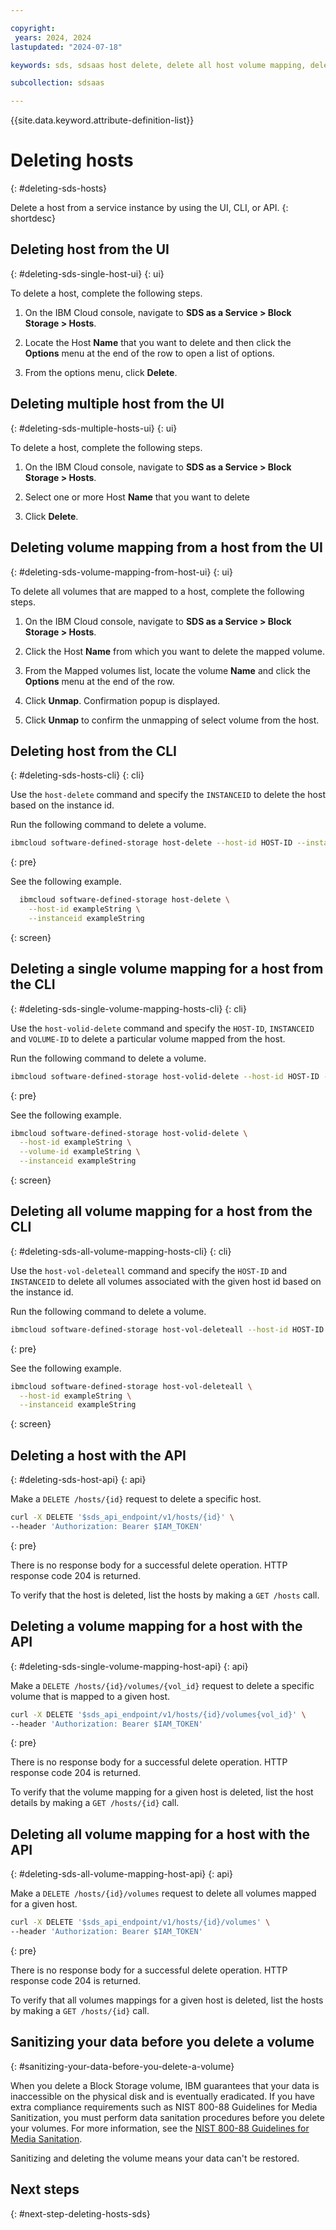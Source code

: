 ```yaml
---

copyright:
 years: 2024, 2024
lastupdated: "2024-07-18"

keywords: sds, sdsaas host delete, delete all host volume mapping, delete volume mapping for a host,

subcollection: sdsaas

---
```


{{site.data.keyword.attribute-definition-list}}

# Deleting hosts
{: #deleting-sds-hosts}

Delete a host from a service instance by using the UI, CLI, or API.
{: shortdesc}


## Deleting host from the UI
{: #deleting-sds-single-host-ui}
{: ui}

To delete a host, complete the following steps.

1. On the IBM Cloud console, navigate to **SDS as a Service > Block Storage > Hosts**.

2. Locate the Host **Name** that you want to delete and then click the **Options** menu at the end of the row to open a list of options.

3. From the options menu, click **Delete**.

## Deleting multiple host from the UI
{: #deleting-sds-multiple-hosts-ui}
{: ui}

To delete a host, complete the following steps.

1. On the IBM Cloud console, navigate to **SDS as a Service > Block Storage > Hosts**.

2. Select one or more Host **Name** that you want to delete

3. Click **Delete**.



## Deleting volume mapping from a host from the UI
{: #deleting-sds-volume-mapping-from-host-ui}
{: ui}

To delete all volumes that are mapped to a host, complete the following steps.

1. On the IBM Cloud console, navigate to **SDS as a Service > Block Storage > Hosts**.

2. Click the Host **Name** from which you want to delete the mapped volume.

3. From the Mapped volumes list, locate the volume **Name** and click the **Options** menu at the end of the row.

4. Click **Unmap**. Confirmation popup is displayed.

5. Click **Unmap** to confirm the unmapping of select volume from the host.


## Deleting host from the CLI
{: #deleting-sds-hosts-cli}
{: cli}

Use the `host-delete` command and specify the `INSTANCEID` to delete the host based on the instance id.

Run the following command to delete a volume.

```sh
ibmcloud software-defined-storage host-delete --host-id HOST-ID --instanceid INSTANCEID
```
{: pre}

See the following example.

```bash
  ibmcloud software-defined-storage host-delete \
    --host-id exampleString \
    --instanceid exampleString
```
{: screen}


## Deleting a single volume mapping for a host from the CLI
{: #deleting-sds-single-volume-mapping-hosts-cli}
{: cli}

Use the `host-volid-delete` command and specify the `HOST-ID`, `INSTANCEID` and `VOLUME-ID` to delete a particular volume mapped from the host.

Run the following command to delete a volume.

```sh
ibmcloud software-defined-storage host-volid-delete --host-id HOST-ID --volume-id VOLUME-ID --instanceid INSTANCEID
```
{: pre}

See the following example.

```bash
ibmcloud software-defined-storage host-volid-delete \
  --host-id exampleString \
  --volume-id exampleString \
  --instanceid exampleString
```
{: screen}


## Deleting all volume mapping for a host from the CLI
{: #deleting-sds-all-volume-mapping-hosts-cli}
{: cli}

Use the `host-vol-deleteall` command and specify the `HOST-ID` and `INSTANCEID` to delete all volumes associated with the given host id based on the instance id.

Run the following command to delete a volume.

```sh
ibmcloud software-defined-storage host-vol-deleteall --host-id HOST-ID --instanceid INSTANCEID
```
{: pre}

See the following example.

```bash
ibmcloud software-defined-storage host-vol-deleteall \
  --host-id exampleString \
  --instanceid exampleString
```
{: screen}


## Deleting a host with the API
{: #deleting-sds-host-api}
{: api}

Make a `DELETE /hosts/{id}` request to delete a specific host.

```sh
curl -X DELETE '$sds_api_endpoint/v1/hosts/{id}' \
--header 'Authorization: Bearer $IAM_TOKEN'
```
{: pre}

There is no response body for a successful delete operation. HTTP response code 204 is returned.

To verify that the host is deleted, list the hosts by making a `GET /hosts` call.

## Deleting a volume mapping for a host with the API
{: #deleting-sds-single-volume-mapping-host-api}
{: api}

Make a `DELETE /hosts/{id}/volumes/{vol_id}` request to delete a specific volume that is mapped to a given host.

```sh
curl -X DELETE '$sds_api_endpoint/v1/hosts/{id}/volumes{vol_id}' \
--header 'Authorization: Bearer $IAM_TOKEN'
```
{: pre}

There is no response body for a successful delete operation. HTTP response code 204 is returned.


To verify that the volume mapping for a given host is deleted, list the host details by making a `GET /hosts/{id}` call.



## Deleting all volume mapping for a host with the API
{: #deleting-sds-all-volume-mapping-host-api}
{: api}

Make a `DELETE /hosts/{id}/volumes` request to delete all volumes mapped for a given host.

```sh
curl -X DELETE '$sds_api_endpoint/v1/hosts/{id}/volumes' \
--header 'Authorization: Bearer $IAM_TOKEN'
```
{: pre}

There is no response body for a successful delete operation. HTTP response code 204 is returned.


To verify that all volumes mappings for a given host is deleted, list the hosts by making a `GET /hosts/{id}` call.



## Sanitizing your data before you delete a volume
{: #sanitizing-your-data-before-you-delete-a-volume}

When you delete a Block Storage volume, IBM guarantees that your data is inaccessible on the physical disk and is eventually eradicated. If you have extra compliance requirements such as NIST 800-88 Guidelines for Media Sanitization, you must perform data sanitation procedures before you delete your volumes. For more information, see the [NIST 800-88 Guidelines for Media Sanitation](https://csrc.nist.gov/pubs/sp/800/88/r1/final).

Sanitizing and deleting the volume means your data can't be restored.



## Next steps
{: #next-step-deleting-hosts-sds}


